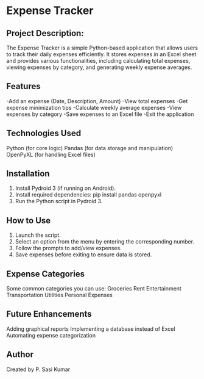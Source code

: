 # Expense Tracker

## Project Description:
The Expense Tracker is a simple Python-based application 
that allows users to track their daily expenses efficiently. 
It stores expenses in an Excel sheet and provides various 
functionalities, including calculating total expenses, viewing 
expenses by category, and generating weekly expense averages.

## Features
-Add an expense (Date, Description, Amount)
-View total expenses
-Get expense minimization tips
-Calculate weekly average expenses
-View expenses by category
-Save expenses to an Excel file
-Exit the application

## Technologies Used
Python (for core logic)
Pandas (for data storage and manipulation)
OpenPyXL (for handling Excel files)

## Installation
1. Install Pydroid 3 (if running on Android).
2. Install required dependencies:
   pip install pandas openpyxl
3. Run the Python script in Pydroid 3.

## How to Use
1. Launch the script.
2. Select an option from the menu by entering the corresponding number.
3. Follow the prompts to add/view expenses.
4. Save expenses before exiting to ensure data is stored.

## Expense Categories
Some common categories you can use:
Groceries
Rent
Entertainment
Transportation
Utilities
Personal Expenses

## Future Enhancements
Adding graphical reports
Implementing a database instead of Excel
Automating expense categorization


## Author

Created by P. Sasi Kumar 
